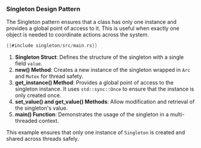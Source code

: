 ### Singleton Design Pattern

The Singleton pattern ensures that a class has only one instance and provides a global point of access to it. This is useful when exactly one object is needed to coordinate actions across the system.

```rust
{{#include singleton/src/main.rs}}
```

1. **Singleton Struct**: Defines the structure of the singleton with a single field `value`.
2. **new() Method**: Creates a new instance of the singleton wrapped in `Arc` and `Mutex` for thread safety.
3. **get_instance() Method**: Provides a global point of access to the singleton instance. It uses `std::sync::Once` to ensure that the instance is only created once.
4. **set_value() and get_value() Methods**: Allow modification and retrieval of the singleton's value.
5. **main() Function**: Demonstrates the usage of the singleton in a multi-threaded context.

This example ensures that only one instance of `Singleton` is created and shared across threads safely.
